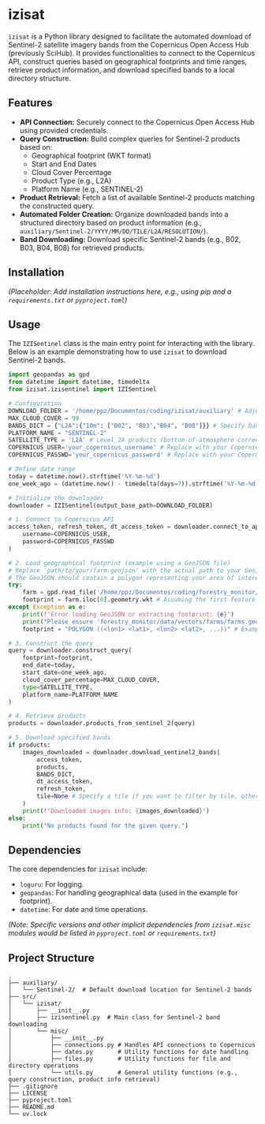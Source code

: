 # izisat

`izisat` is a Python library designed to facilitate the automated download of Sentinel-2 satellite imagery bands from the Copernicus Open Access Hub (previously SciHub). It provides functionalities to connect to the Copernicus API, construct queries based on geographical footprints and time ranges, retrieve product information, and download specified bands to a local directory structure.

## Features

*   **API Connection:** Securely connect to the Copernicus Open Access Hub using provided credentials.
*   **Query Construction:** Build complex queries for Sentinel-2 products based on:
    *   Geographical footprint (WKT format)
    *   Start and End Dates
    *   Cloud Cover Percentage
    *   Product Type (e.g., L2A)
    *   Platform Name (e.g., SENTINEL-2)
*   **Product Retrieval:** Fetch a list of available Sentinel-2 products matching the constructed query.
*   **Automated Folder Creation:** Organize downloaded bands into a structured directory based on product information (e.g., `auxiliary/Sentinel-2/YYYY/MM/DD/TILE/L2A/RESOLUTION/`).
*   **Band Downloading:** Download specific Sentinel-2 bands (e.g., B02, B03, B04, B08) for retrieved products.

## Installation

*(Placeholder: Add installation instructions here, e.g., using pip and a `requirements.txt` or `pyproject.toml`)*

## Usage

The `IZISentinel` class is the main entry point for interacting with the library. Below is an example demonstrating how to use `izisat` to download Sentinel-2 bands.

```python
import geopandas as gpd
from datetime import datetime, timedelta
from izisat.izisentinel import IZISentinel

# Configuration
DOWNLOAD_FOLDER = '/home/ppz/Documentos/coding/izisat/auxiliary' # Adjust as needed
MAX_CLOUD_COVER = 99
BANDS_DICT = {"L2A":{"10m": ["B02", "B03","B04", "B08"]}} # Specify bands and resolutions
PLATFORM_NAME = "SENTINEL-2"
SATELLITE_TYPE = 'L2A' # Level 2A products (bottom-of-atmosphere corrected)
COPERNICUS_USER='your_copernicus_username' # Replace with your Copernicus username
COPERNICUS_PASSWD='your_copernicus_password' # Replace with your Copernicus password

# Define date range
today = datetime.now().strftime('%Y-%m-%d')
one_week_ago = (datetime.now() - timedelta(days=7)).strftime('%Y-%m-%d')

# Initialize the downloader
downloader = IZISentinel(output_base_path=DOWNLOAD_FOLDER)

# 1. Connect to Copernicus API
access_token, refresh_token, dt_access_token = downloader.connect_to_api(
    username=COPERNICUS_USER,
    password=COPERNICUS_PASSWD
)

# 2. Load geographical footprint (example using a GeoJSON file)
# Replace 'path/to/your/farm.geojson' with the actual path to your GeoJSON file
# The GeoJSON should contain a polygon representing your area of interest.
try:
    farm = gpd.read_file('/home/ppz/Documentos/coding/forestry_monitor/data/vectors/farms/farms.geojson')
    footprint = farm.iloc[0].geometry.wkt # Assuming the first feature's geometry is the desired footprint
except Exception as e:
    print(f"Error loading GeoJSON or extracting footprint: {e}")
    print("Please ensure 'forestry_monitor/data/vectors/farms/farms.geojson' exists and is valid, or provide a WKT string directly.")
    footprint = "POLYGON ((<lon1> <lat1>, <lon2> <lat2>, ...))" # Example placeholder for direct WKT

# 3. Construct the query
query = downloader.construct_query(
    footprint=footprint,
    end_date=today,
    start_date=one_week_ago,
    cloud_cover_percentage=MAX_CLOUD_COVER,
    type=SATELLITE_TYPE,
    platform_name=PLATFORM_NAME
)

# 4. Retrieve products
products = downloader.products_from_sentinel_2(query)

# 5. Download specified bands
if products:
    images_downloaded = downloader.download_sentinel2_bands(
        access_token,
        products,
        BANDS_DICT,
        dt_access_token,
        refresh_token,
        tile=None # Specify a tile if you want to filter by tile, otherwise None
    )
    print(f"Downloaded images info: {images_downloaded}")
else:
    print("No products found for the given query.")
```

## Dependencies

The core dependencies for `izisat` include:

*   `loguru`: For logging.
*   `geopandas`: For handling geographical data (used in the example for footprint).
*   `datetime`: For date and time operations.

*(Note: Specific versions and other implicit dependencies from `izisat.misc` modules would be listed in `pyproject.toml` or `requirements.txt`)*

## Project Structure

```
.
├── auxiliary/
│   └── Sentinel-2/  # Default download location for Sentinel-2 bands
├── src/
│   └── izisat/
│       ├── __init__.py
│       ├── izisentinel.py  # Main class for Sentinel-2 band downloading
│       └── misc/
│           ├── __init__.py
│           ├── connections.py # Handles API connections to Copernicus
│           ├── dates.py       # Utility functions for date handling
│           ├── files.py       # Utility functions for file and directory operations
│           └── utils.py       # General utility functions (e.g., query construction, product info retrieval)
├── .gitignore
├── LICENSE
├── pyproject.toml
├── README.md
└── uv.lock